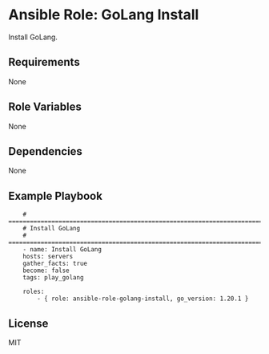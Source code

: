 Ansible Role: GoLang Install
=========

Install GoLang.

Requirements
------------

None

Role Variables
--------------

None

Dependencies
------------

None

Example Playbook
----------------

        # ===========================================================================
        # Install GoLang
        # ===========================================================================
        - name: Install GoLang
        hosts: servers
        gather_facts: true
        become: false
        tags: play_golang

        roles:
            - { role: ansible-role-golang-install, go_version: 1.20.1 }

License
-------

MIT
